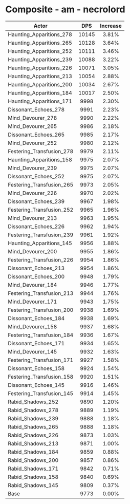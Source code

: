 # Composite - am - necrolord
| Actor | DPS | Increase |
|---|:---:|:---:|
|Haunting_Apparitions_278|10145|3.81%|
|Haunting_Apparitions_265|10128|3.64%|
|Haunting_Apparitions_252|10111|3.46%|
|Haunting_Apparitions_239|10088|3.22%|
|Haunting_Apparitions_226|10071|3.05%|
|Haunting_Apparitions_213|10054|2.88%|
|Haunting_Apparitions_200|10034|2.67%|
|Haunting_Apparitions_184|10017|2.50%|
|Haunting_Apparitions_171|9998|2.30%|
|Dissonant_Echoes_278|9991|2.23%|
|Mind_Devourer_278|9990|2.22%|
|Mind_Devourer_265|9986|2.18%|
|Dissonant_Echoes_265|9985|2.17%|
|Mind_Devourer_252|9980|2.12%|
|Festering_Transfusion_278|9979|2.11%|
|Haunting_Apparitions_158|9975|2.07%|
|Mind_Devourer_239|9975|2.07%|
|Dissonant_Echoes_252|9975|2.07%|
|Festering_Transfusion_265|9973|2.05%|
|Mind_Devourer_226|9970|2.02%|
|Dissonant_Echoes_239|9967|1.98%|
|Festering_Transfusion_252|9965|1.96%|
|Mind_Devourer_213|9963|1.95%|
|Dissonant_Echoes_226|9962|1.94%|
|Festering_Transfusion_239|9961|1.92%|
|Haunting_Apparitions_145|9956|1.88%|
|Mind_Devourer_200|9955|1.86%|
|Festering_Transfusion_226|9954|1.86%|
|Dissonant_Echoes_213|9954|1.86%|
|Dissonant_Echoes_200|9948|1.79%|
|Mind_Devourer_184|9946|1.77%|
|Festering_Transfusion_213|9944|1.76%|
|Mind_Devourer_171|9943|1.75%|
|Festering_Transfusion_200|9938|1.69%|
|Dissonant_Echoes_184|9938|1.69%|
|Mind_Devourer_158|9937|1.68%|
|Festering_Transfusion_184|9936|1.67%|
|Dissonant_Echoes_171|9934|1.65%|
|Mind_Devourer_145|9932|1.63%|
|Festering_Transfusion_171|9927|1.58%|
|Dissonant_Echoes_158|9924|1.54%|
|Festering_Transfusion_158|9920|1.51%|
|Dissonant_Echoes_145|9916|1.46%|
|Festering_Transfusion_145|9914|1.45%|
|Rabid_Shadows_252|9890|1.20%|
|Rabid_Shadows_278|9889|1.19%|
|Rabid_Shadows_239|9888|1.18%|
|Rabid_Shadows_265|9888|1.18%|
|Rabid_Shadows_226|9873|1.03%|
|Rabid_Shadows_213|9871|1.00%|
|Rabid_Shadows_184|9859|0.88%|
|Rabid_Shadows_200|9857|0.86%|
|Rabid_Shadows_171|9842|0.71%|
|Rabid_Shadows_158|9840|0.69%|
|Rabid_Shadows_145|9809|0.37%|
|Base|9773|0.00%|
